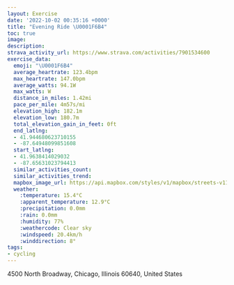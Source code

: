 ```yaml
---
layout: Exercise
date: '2022-10-02 00:35:16 +0000'
title: "Evening Ride \U0001F6B4"
toc: true
image:
description:
strava_activity_url: https://www.strava.com/activities/7901534600
exercise_data:
  emoji: "\U0001F6B4"
  average_heartrate: 123.4bpm
  max_heartrate: 147.0bpm
  average_watts: 94.1W
  max_watts: W
  distance_in_miles: 1.42mi
  pace_per_mile: 4m57s/mi
  elevation_high: 182.1m
  elevation_low: 180.7m
  total_elevation_gain_in_feet: 0ft
  end_latlng:
  - 41.944680623710155
  - -87.64948099851608
  start_latlng:
  - 41.9638414029032
  - -87.65631023794413
  similar_activities_count:
  similar_activities_trend:
  mapbox_image_url: https://api.mapbox.com/styles/v1/mapbox/streets-v11/static/path-5+787af2-1.0(osb_Gzc_vO%60NoH~HqE%7CBmAtEqC~EgC~%40%5DbAo%40tBoAd%40WZKXEbBCxAM%7C%40ExDChCFrEKtFGxB%3Ft%40C),pin-s-s+e5b22e(-87.65518,41.96168),pin-s-f+89ae00(-87.64958999999998,41.94708999999999)/auto/800x800?access_token=pk.eyJ1Ijoiam9zaGJlY2ttYW4iLCJhIjoiY205eWR2aDd1MWZ6djJrbXc4a3M0bWZleiJ9.XiG9OWkNcZk2QzjJbxLB4A
  weather:
    :temperature: 15.4°C
    :apparent_temperature: 12.9°C
    :precipitation: 0.0mm
    :rain: 0.0mm
    :humidity: 77%
    :weathercode: Clear sky
    :windspeed: 20.4km/h
    :winddirection: 8°
tags:
- cycling
---
```

4500 North Broadway, Chicago, Illinois 60640, United States
